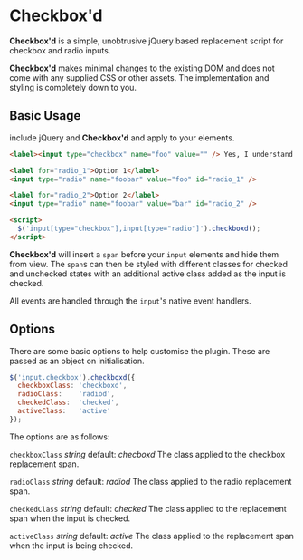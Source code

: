 # Checkbox'd #

__Checkbox'd__ is a simple, unobtrusive jQuery based replacement script for checkbox and radio inputs.

__Checkbox'd__ makes minimal changes to the existing DOM and does not come with any supplied CSS or other assets. The implementation and styling is completely down to you.

## Basic Usage ##

include jQuery and __Checkbox'd__ and apply to your elements.

```html
<label><input type="checkbox" name="foo" value="" /> Yes, I understand.</label>

<label for="radio_1">Option 1</label>
<input type="radio" name="foobar" value="foo" id="radio_1" />

<label for="radio_2">Option 2</label>
<input type="radio" name="foobar" value="bar" id="radio_2" />

<script>
  $('input[type="checkbox"],input[type="radio"]').checkboxd();
</script>
```

__Checkbox'd__ will insert a `span` before your `input` elements and hide them from view. The `span`s can then be styled with different classes for checked and unchecked states with an additional active class added as the input is checked.

All events are handled through the `input`'s native event handlers.

## Options ##

There are some basic options to help customise the plugin. These are passed as an object on initialisation.

```javascript
$('input.checkbox').checkboxd({
  checkboxClass: 'checkboxd',
  radioClass:    'radiod',
  checkedClass:  'checked',
  activeClass:   'active'
});
```
The options are as follows:

`checkboxClass` _string_
default: _checboxd_
The class applied to the checkbox replacement span.

`radioClass` _string_
default: _radiod_
The class applied to the radio replacement span.

`checkedClass` _string_
default: _checked_
The class applied to the replacement span when the input is checked.

`activeClass` _string_
default: _active_
The class applied to the replacement span when the input is being checked.


